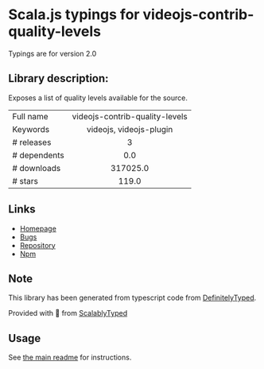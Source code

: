 
# Scala.js typings for videojs-contrib-quality-levels

Typings are for version 2.0

## Library description:
Exposes a list of quality levels available for the source.

|                    |                 |
| ------------------ | :-------------: |
| Full name          | videojs-contrib-quality-levels |
| Keywords           | videojs, videojs-plugin |
| # releases         | 3 |
| # dependents       | 0.0 |
| # downloads        | 317025.0 |
| # stars            | 119.0 |

## Links
- [Homepage](https://github.com/videojs/videojs-contrib-quality-levels#readme)
- [Bugs](https://github.com/videojs/videojs-contrib-quality-levels/issues)
- [Repository](https://github.com/videojs/videojs-contrib-quality-levels)
- [Npm](https://www.npmjs.com/package/videojs-contrib-quality-levels)
    


## Note
This library has been generated from typescript code from [DefinitelyTyped](https://definitelytyped.org).

Provided with :purple_heart: from [ScalablyTyped](https://github.com/oyvindberg/ScalablyTyped)

## Usage
See [the main readme](../../readme.md) for instructions.


